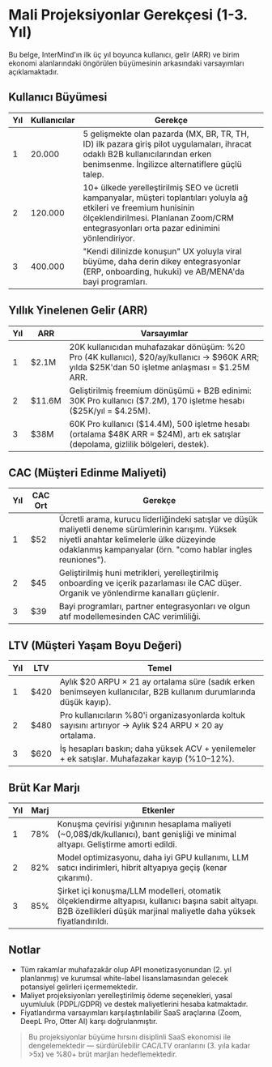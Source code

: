 # Mali Projeksiyonlar Gerekçesi (1-3. Yıl)

Bu belge, InterMind'ın ilk üç yıl boyunca kullanıcı, gelir (ARR) ve birim ekonomi alanlarındaki öngörülen büyümesinin arkasındaki varsayımları açıklamaktadır.

## Kullanıcı Büyümesi

| Yıl | Kullanıcılar | Gerekçe                                                                                                                                                                                |
| --- | ------------ | -------------------------------------------------------------------------------------------------------------------------------------------------------------------------------------- |
| 1   | 20.000       | 5 gelişmekte olan pazarda (MX, BR, TR, TH, ID) ilk pazara giriş pilot uygulamaları, ihracat odaklı B2B kullanıcılarından erken benimsenme. İngilizce alternatiflere güçlü talep.    |
| 2   | 120.000      | 10+ ülkede yerelleştirilmiş SEO ve ücretli kampanyalar, müşteri toplantıları yoluyla ağ etkileri ve freemium hunisinin ölçeklendirilmesi. Planlanan Zoom/CRM entegrasyonları orta pazar edinimini yönlendiriyor. |
| 3   | 400.000      | "Kendi dilinizde konuşun" UX yoluyla viral büyüme, daha derin dikey entegrasyonlar (ERP, onboarding, hukuki) ve AB/MENA'da bayi programları.                                          |

## Yıllık Yinelenen Gelir (ARR)

| Yıl | ARR     | Varsayımlar                                                                                                                         |
| --- | ------- | ----------------------------------------------------------------------------------------------------------------------------------- |
| 1   | \$2.1M  | 20K kullanıcıdan muhafazakar dönüşüm: %20 Pro (4K kullanıcı), \$20/ay/kullanıcı → \$960K ARR; yılda \$25K'dan 50 işletme anlaşması = \$1.25M ARR. |
| 2   | \$11.6M | Geliştirilmiş freemium dönüşümü + B2B edinimi: 30K Pro kullanıcı (\$7.2M), 170 işletme hesabı (\$25K/yıl = \$4.25M).                 |
| 3   | \$38M   | 60K Pro kullanıcı (\$14.4M), 500 işletme hesabı (ortalama \$48K ARR = \$24M), artı ek satışlar (depolama, gizlilik bölgeleri, destek).             |

## CAC (Müşteri Edinme Maliyeti)

| Yıl | CAC Ort | Gerekçe                                                                                                                                                    |
| --- | ------- | ---------------------------------------------------------------------------------------------------------------------------------------------------------- |
| 1   | \$52    | Ücretli arama, kurucu liderliğindeki satışlar ve düşük maliyetli deneme sürümlerinin karışımı. Yüksek niyetli anahtar kelimelerle ülke düzeyinde odaklanmış kampanyalar (örn. "como hablar ingles reuniones"). |
| 2   | \$45    | Geliştirilmiş huni metrikleri, yerelleştirilmiş onboarding ve içerik pazarlaması ile CAC düşer. Organik ve yönlendirme kanalları güçlenir.                |
| 3   | \$39    | Bayi programları, partner entegrasyonları ve olgun atıf modellemesinden CAC verimliliği.                                                                   |

## LTV (Müşteri Yaşam Boyu Değeri)

| Yıl | LTV   | Temel                                                                                       |
| --- | ----- | ------------------------------------------------------------------------------------------- |
| 1   | \$420 | Aylık \$20 ARPU × 21 ay ortalama süre (sadık erken benimseyen kullanıcılar, B2B kullanım durumlarında düşük kayıp). |
| 2   | \$480 | Pro kullanıcıların %80'i organizasyonlarda koltuk sayısını artırıyor → Aylık \$24 ARPU × 20 ay ortalama. |
| 3   | \$620 | İş hesapları baskın; daha yüksek ACV + yenilemeler + ek satışlar. Muhafazakar kayıp (%10–12%). |

## Brüt Kar Marjı

| Yıl | Marj | Etkenler                                                                                                                 |
| --- | ---- | ------------------------------------------------------------------------------------------------------------------------ |
| 1   | 78%  | Konuşma çevirisi yığınının hesaplama maliyeti (~0,08$/dk/kullanıcı), bant genişliği ve minimal altyapı. Geliştirme amorti edildi. |
| 2   | 82%  | Model optimizasyonu, daha iyi GPU kullanımı, LLM satıcı indirimleri, hibrit altyapıya geçiş (kenar çıkarımı).          |
| 3   | 85%  | Şirket içi konuşma/LLM modelleri, otomatik ölçeklendirme altyapısı, kullanıcı başına sabit altyapı. B2B özellikleri düşük marjinal maliyetle daha yüksek fiyatlandırıldı. |

## Notlar

- Tüm rakamlar muhafazakâr olup API monetizasyonundan (2. yıl planlanmış) ve kurumsal white-label lisanslamasından gelecek potansiyel gelirleri içermemektedir.
- Maliyet projeksiyonları yerelleştirilmiş ödeme seçenekleri, yasal uyumluluk (PDPL/GDPR) ve destek maliyetlerini hesaba katmaktadır.
- Fiyatlandırma varsayımları karşılaştırılabilir SaaS araçlarına (Zoom, DeepL Pro, Otter AI) karşı doğrulanmıştır.

> Bu projeksiyonlar büyüme hırsını disiplinli SaaS ekonomisi ile dengelemektedir — sürdürülebilir CAC/LTV oranlarını (3. yıla kadar >5x) ve %80+ brüt marjları hedeflemektedir.